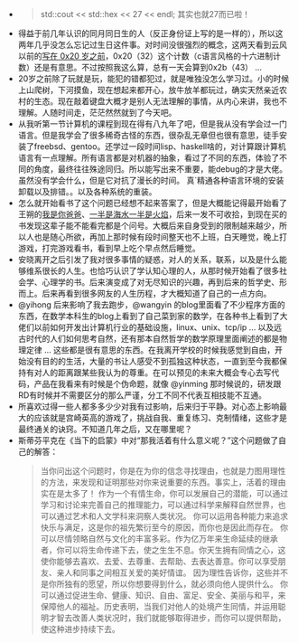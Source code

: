 - > std::cout  << std::hex << 27 << endl; 其实也就27而已啦！
- 得益于前几年认识的同月同日生的人（反正身份证上写的是一样的），所以这两年几乎没怎么忘记过生日这件事。对时间没很强烈的概念，这两天看到云风以前的[写在 0x20 岁之前](https://blog.codingnow.com/2011/02/0x20_years.html)，0x20（32）这个计数（c语言风格的十六进制计数）还是有意思。不过按照我这么算，总有一天会算到0x2b（43） ...
- 20岁之前除了玩就是玩，能犯的错都犯过，就是唯独没怎么学习过。小的时候上山爬树，下河摸鱼，现在想起来都开心，放牛放羊都玩过，确实天然亲近农村的生态。现在敲着键盘大概才是别人无法理解的事情，从内心来讲，我也不理解。人随时间走，茫茫然然就到了今天吧。
- 从我听第一节计算机的课程到现在得有八九年了吧，但是我从没有学会过一门语言。但是我学会了很多稀奇古怪的东西，很杂乱无章但也很有意思，徒手安装了freebsd、gentoo。还学过一段时间lisp、haskell啥的，对计算跟计算机语言有一点理解。所有语言都是对机器的抽象，看过了不同的东西，体验了不同的角度，最终往往殊途同归。所以能写出来不重要，能debug的才是大佬。虽然没有学会什么，但是它对抗了漫长的时间。 真`精通各种语言环境的安装卸载以及排错。。以及各种系统的重装。
- 怎么就开始看书了这个问题已经想不起来答案了，但是大概能记得最开始看了王朔的[我是你爸爸](https://book.douban.com/subject/1151873/)、[一半是海水一半是火焰](https://book.douban.com/subject/1049477/)，后来一发不可收拾，到现在买的书发现这辈子能不能看完都是个问号。大概后来自身受到的限制越来越少，所以人也是随心所欲，再加上那时候有段时间整天也不上班，白天睡觉，晚上打游戏，打完游戏看书，看到早上吃个早点然后睡觉。
- 安晓离开之后引发了我对很多事情的疑惑，对人的关系，联系，以及是什么能够维系很长的人生。也恰巧认识了学认知心理的人，从那时候开始看了很多社会学、心理学的书。后来演变成了对无尽知识的兴趣，再到后来的哲学史、形而上。后来再看到很多网友的人生历程，才大概知道了自己的一点方向。
- @yihong 后来影响了我去跑步，@wangyin 的blog里面看了不少程序方面的东西，在数学本科生的blog上看到了自己菜到家的数学，在各种书上看到了大佬们以前如何开发出计算机行业的基础设施，linux、unix、tcp/ip ... 以及远古时代的人们如何思考自然，还有那本自然哲学的数学原理里面阐述的都是物理定律 ... 这些都是很有意思的东西。在我离开学校的时候我感觉到自由，开始没有目的的生活，大量的书让人感受不到孤独这种状态，一直到至今我都保持有对人的距离跟某些我认为的尊重。在可以预见的未来大概会专心去写代码，产品在我看来有时候是个伪命题，就像 @yinming 那时候说的，研发跟RD有时候并不需要区分的那么严谨，分工不同不代表互相技能不互通。
- 所喜欢过得一些人都多多少少对我有过影响，后来归于平静。对心态上影响最大的应该就是宫崎英高的游戏了，挑战自我、重复练习、克制情绪，这些才是最终通关的诀窍。不知道几年之后，又在哪里呢？
- 斯蒂芬平克在《当下的启蒙》中对“那我活着有什么意义呢？”这个问题做了自己的解答：
  > 当你问出这个问题时，你是在为你的信念寻找理由，也就是力图用理性的方法，来发现和证明那些对你来说重要的东西。事实上，活着的理由实在是太多了！ 
  作为一个有情生命，你可以发展自己的潜能，可以通过学习和讨论来完善自己的推理能力，可以通过科学来解释自然世界，也可以通过艺术和人文学科来洞察人类状况。
  你可以运用各种能力来追求快乐与满足，这是你的祖先繁衍至今的原因，而你也是因此而存在。
  你可以尽情领略自然与文化的丰富多彩。作为亿万年来生命延续的继承者，你可以将生命传递下去，使之生生不息。你天生拥有同情之心，这使你能够去喜欢、去爱、去尊重、去帮助、去表达善意。你可以享受朋友、亲人和同事之间相互关爱的美好情谊。 因为理性告诉你，这些并不是你所独有的愿望，所以你想要得到什么，就必须向他人提供什么。
  你可以通过促进生命、健康、知识、自由、富足、安全、美丽与和平，来保障他人的福祉。历史表明，当我们对他人的处境产生同情，并运用聪明才智去改善人类状况时，我们就能够取得进步，而你可以提供帮助，使这种进步持续下去。